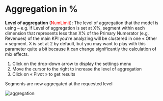 # Aggregation in %

**Level of aggregation** (<span style="color:red">NumLimit</span>): The level of aggregation that the model is using – e.g. if Level of aggregation is set at X%,  segment within each dimension that represents less than X% of the Primary Numerator (e.g. Revenues) of the main KPI you’re analyzing will be clustered in one « Other » segment. X is set at 2 by default, but you may want to play with this parameter quite a bit because it can change significantly the calculation of mix effects.

1. Click on the drop-down arrow to display the settings menu
2. Move the cursor to the right to increase the level of aggregation
3. Click on « Pivot » to get results

Segments are now aggregated at the requested level

![aggregation](images/Aggregation-1.gif)
